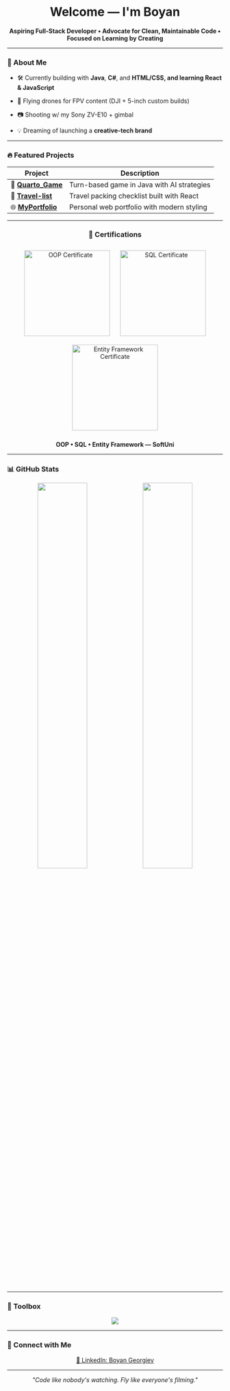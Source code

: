 <h1 align="center">Welcome — I'm Boyan</h1>
<p align="center">
  <strong>Aspiring Full-Stack Developer • Advocate for Clean, Maintainable Code • Focused on Learning by Creating</strong>
</p>

---

### 🧠 About Me

- 🛠️ Currently building with **Java**, **C#**, and **HTML/CSS,  and learning React & JavaScript**

- 🚁 Flying drones for FPV content (DJI + 5-inch custom builds)
- 📷 Shooting w/ my Sony ZV-E10 + gimbal

- 💡 Dreaming of launching a **creative-tech brand**

---

### 🔥 Featured Projects

| Project | Description |
|--------|-------------|
| 🎲 [**Quarto_Game**](https://github.com/boyangeorgiev25/Quarto_Game) | Turn-based game in Java with AI strategies |
| 🎒 [**Travel-list**](https://github.com/boyangeorgiev25/Travel-list) | Travel packing checklist built with React | 
| 🌐 [**MyPortfolio**](https://github.com/boyangeorgiev25/MyPortfolio) | Personal web portfolio with modern styling |

---

<h3 align="center">📜 Certifications</h3>

<div align="center">
  <img src="https://github.com/user-attachments/assets/fc53bdb4-9a21-433b-837c-e04d6712f05f" alt="OOP Certificate" width="200px" style="margin: 10px;"/>
  <img src="https://github.com/user-attachments/assets/cef57067-caf0-4444-b1f6-4d8dc259f186" alt="SQL Certificate" width="200px" style="margin: 10px;"/>
  <img src="https://github.com/user-attachments/assets/7d16f817-2b5f-4e89-9b2b-688986e35cec" alt="Entity Framework Certificate" width="200px" style="margin: 10px;"/>
</div>

<p align="center">
  <strong>OOP • SQL • Entity Framework — SoftUni</strong>
</p>

---
### 📊 GitHub Stats

<p align="center">
  <img src="https://github-readme-stats.vercel.app/api?username=boyangeorgiev25&show_icons=true&theme=tokyonight&hide_border=true" width="48%" />
  <img src="https://github-readme-stats.vercel.app/api/top-langs/?username=boyangeorgiev25&layout=compact&theme=tokyonight&hide_border=true" width="48%" />
</p>

---

### 🧰 Toolbox

<p align="center">
  <img src="https://skillicons.dev/icons?i=java,cs,html,css,js,react,git,vscode,github" />
</p>

---

### 🔗 Connect with Me

<p align="center">
  <a href="https://www.linkedin.com/in/boyan-georgiev-08853329b" target="_blank">💼 LinkedIn: Boyan Georgiev</a>
</p>

---

<p align="center">
  <i>"Code like nobody's watching. Fly like everyone's filming."</i>
</p>
